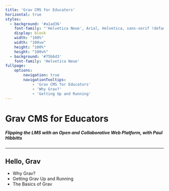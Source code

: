 ```yaml
---
title: 'Grav CMS for Educators'
horizontal: true
styles:
  - background: '#a1ad36'
    font-family: "'Helvetica Neue', Arial, Helvetica, sans-serif !default"
    display: block
    width: "100%"
    width: "100vw"
    height: "100%"
    height: "100vh"
  - background: '#75b6d3'
    font-family: 'Helvetica Neue'
fullpage:
    options:
        navigation: true
        navigationTooltips:
            - 'Grav CMS for Educators'
            - 'Why Grav?'
            - 'Getting Up and Running'
---
```


# Grav CMS for Educators
##### Flipping the LMS with an Open and Collaborative Web Platform, with Paul Hibbitts

***

## Hello, Grav
* Why Grav?
* Getting Grav Up and Running
* The Basics of Grav
